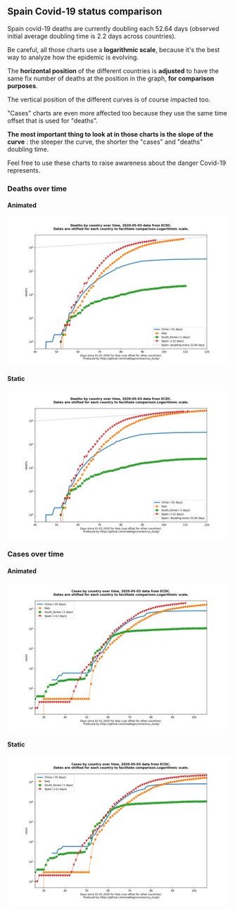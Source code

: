 ## Spain Covid-19 status comparison 

Spain covid-19 deaths are currently doubling each 52.64 days (observed initial average doubling time is 2.2 days across countries).



Be careful, all those charts use a **logarithmic scale**, because it's the best way to analyze how the epidemic is evolving.
 
The **horizontal position** of the different countries is **adjusted** to have the same fix number of deaths at the position in the graph, **for comparison purposes**.

The vertical position of the different curves is of course impacted too.

"Cases" charts are even more affected too because they use the same time offset that is used for "deaths".

**The most important thing to look at in those charts is the slope of the curve** : the steeper the curve, the shorter the "cases" and "deaths" doubling time.

Feel free to use these charts to raise awareness about the danger Covid-19 represents. 


 
### Deaths over time
 
#### Animated
![Spain covid-19 deaths animated chart](https://raw.githubusercontent.com/madlag/coronavirus_study/master/notebooks/graphs/2020-05-03/countries/Spain/2020-05-03_Spain_deaths.gif "Spain covid-19 deaths animated chart")   
 
#### Static
![Spain covid-19 deaths static chart](https://raw.githubusercontent.com/madlag/coronavirus_study/master/notebooks/graphs/2020-05-03/countries/Spain/2020-05-03_Spain_deaths.png "Spain covid-19 deaths static chart")   

 
### Cases over time
 
#### Animated
![Spain covid-19 cases animated chart](https://raw.githubusercontent.com/madlag/coronavirus_study/master/notebooks/graphs/2020-05-03/countries/Spain/2020-05-03_Spain_cases.gif "Spain covid-19 cases animated chart")   
 
#### Static
![Spain covid-19 cases static chart](https://raw.githubusercontent.com/madlag/coronavirus_study/master/notebooks/graphs/2020-05-03/countries/Spain/2020-05-03_Spain_cases.png "Spain covid-19 cases static chart")   

